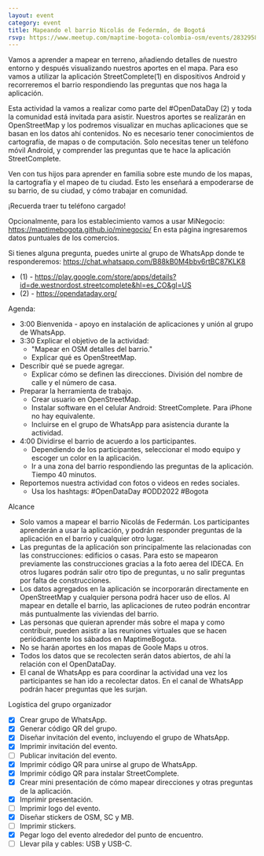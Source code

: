 ```yaml
---
layout: event
category: event
title: Mapeando el barrio Nicolás de Federmán, de Bogotá
rsvp: https://www.meetup.com/maptime-bogota-colombia-osm/events/283295807
---
```


Vamos a aprender a mapear en terreno, añadiendo detalles de nuestro entorno y después visualizando nuestros aportes en el mapa.
Para eso vamos a utilizar la aplicación StreetComplete(1) en dispositivos Android y recorreremos el barrio respondiendo las preguntas que nos haga la aplicación.

Esta actividad la vamos a realizar como parte del #OpenDataDay (2) y toda la comunidad está invitada para asistir.
Nuestros aportes se realizarán en OpenStreetMap y los podremos visualizar en muchas aplicaciones que se basan en los datos ahí contenidos.
No es necesario tener conocimientos de cartografía, de mapas o de computación.
Solo necesitas tener un teléfono móvil Android, y comprender las preguntas que te hace la aplicación StreetComplete.

Ven con tus hijos para aprender en familia sobre este mundo de los mapas, la cartografía y el mapeo de tu ciudad.
Esto les enseñará a empoderarse de su barrio, de su ciudad, y cómo trabajar en comunidad.

¡Recuerda traer tu teléfono cargado!

Opcionalmente, para los establecimiento vamos a usar MiNegocio: https://maptimebogota.github.io/minegocio/
En esta página ingresaremos datos puntuales de los comercios.

Si tienes alguna pregunta, puedes unirte al grupo de WhatsApp donde te responderemos: https://chat.whatsapp.com/B88kB0M4bbv6rtBC87KLK8

* (1) - https://play.google.com/store/apps/details?id=de.westnordost.streetcomplete&hl=es_CO&gl=US
* (2) - https://opendataday.org/

Agenda:

* 3:00 Bienvenida - apoyo en instalación de aplicaciones y unión al grupo de WhatsApp.
* 3:30 Explicar el objetivo de la actividad:
  * "Mapear en OSM detalles del barrio."
  * Explicar qué es OpenStreetMap.
* Describir qué se puede agregar.
  * Explicar cómo se definen las direcciones. División del nombre de calle y el número de casa.
* Preparar la herramienta de trabajo.
  * Crear usuario en OpenStreetMap.
  * Instalar software en el celular Android: StreetComplete. Para iPhone no hay equivalente.
  * Incluirse en el grupo de WhatsApp para asistencia durante la actividad.
* 4:00 Dividirse el barrio de acuerdo a los participantes.
  * Dependiendo de los participantes, seleccionar el modo equipo y escoger un color en la aplicación.
  * Ir a una zona del barrio respondiendo las preguntas de la aplicación. Tiempo 40 minutos.
* Reportemos nuestra actividad con fotos o videos en redes sociales.
  * Usa los hashtags: #OpenDataDay #ODD2022 #Bogota

Alcance

* Solo vamos a mapear el barrio Nicolás de Federmán. Los participantes aprenderán a usar la aplicación, y podrán responder preguntas de la aplicación en el barrio y cualquier otro lugar.
* Las preguntas de la aplicación son principalmente las relacionadas con las construcciones: edificios o casas. Para esto se mapearon previamente las construcciones gracias a la foto aerea del IDECA. En otros lugares podrán salir otro tipo de preguntas, u no salir preguntas por falta de construcciones.
* Los datos agregados en la aplicación se incorporarán directamente en OpenStreetMap y cualquier persona podrá hacer uso de ellos. Al mapear en detalle el barrio, las aplicaciones de ruteo podrán encontrar más puntualmente las viviendas del barrio.
* Las personas que quieran aprender más sobre el mapa y como contribuir, pueden asistir a las reuniones virtuales que se hacen periódicamente los sábados en MaptimeBogota.
* No se harán aportes en los mapas de Goole Maps u otros.
* Todos los datos que se recolecten serán datos abiertos, de ahí la relación con el OpenDataDay.
* El canal de WhatsApp es para coordinar la actividad una vez los participantes se han ido a recolectar datos. En el canal de WhatsApp podrán hacer preguntas que les surjan.

Logística del grupo organizador

* [X] Crear grupo de WhatsApp.
* [X] Generar código QR del grupo.
* [X] Diseñar invitación del evento, incluyendo el grupo de WhatsApp.
* [X] Imprimir invitación del evento.
* [ ] Publicar invitación del evento.
* [X] Imprimir código QR para unirse al grupo de WhatsApp.
* [X] Imprimir código QR para instalar StreetComplete.
* [X] Crear mini presentación de cómo mapear direcciones y otras preguntas de la aplicación.
* [X] Imprimir presentación.
* [ ] Imprimir logo del evento.
* [X] Diseñar stickers de OSM, SC y MB.
* [ ] Imprimir stickers.
* [X] Pegar logo del evento alrededor del punto de encuentro.
* [ ] Llevar pila y cables: USB y USB-C.
